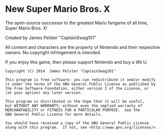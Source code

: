 New Super Mario Bros. X
==========================

The open-source successor to the greatest Mario fangame of all time, Super Mario Bros. X!

Created by James Pelster "CaptainSwag101"

All content and characters are the property of Nintendo and their respective owners. No copyright infringement is intended.

If you enjoy this game, then please support Nintendo and buy a Wii U.

    Copyright (C) 2014  James Pelster "CaptainSwag101"

    This program is free software: you can redistribute it and/or modify
    it under the terms of the GNU General Public License as published by
    the Free Software Foundation, either version 3 of the License, or
    (at your option) any later version.

    This program is distributed in the hope that it will be useful,
    but WITHOUT ANY WARRANTY; without even the implied warranty of
    MERCHANTABILITY or FITNESS FOR A PARTICULAR PURPOSE.  See the
    GNU General Public License for more details.

    You should have received a copy of the GNU General Public License
    along with this program.  If not, see <http://www.gnu.org/licenses/>.
